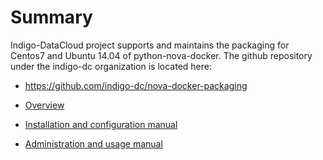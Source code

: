 # Summary

Indigo-DataCloud project supports and maintains the packaging for Centos7 and
Ubuntu 14.04 of python-nova-docker. The github repository under the indigo-dc
organization is located here:

* https://github.com/indigo-dc/nova-docker-packaging

* [Overview](docs/overview.md)
* [Installation and configuration manual](docs/install.md)
* [Administration and usage manual](docs/admin.md)
